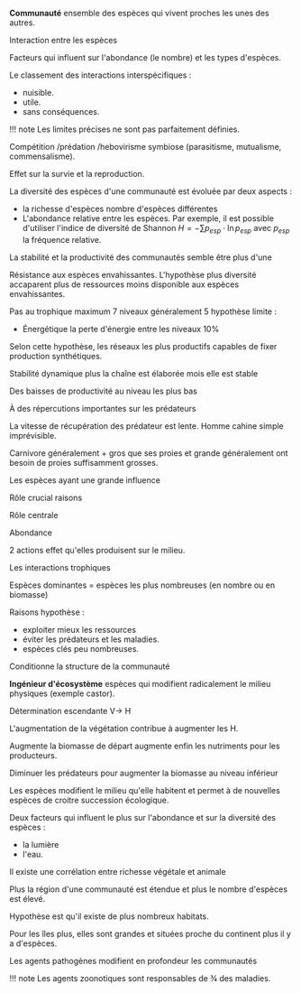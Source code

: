 __Communauté__ ensemble des espèces qui vivent proches les unes des autres.

Interaction entre les espèces

Facteurs qui influent sur l'abondance (le nombre) et les types d'espèces.

Le classement des interactions interspécifiques :

* nuisible.
* utile.
* sans conséquences.

!!! note
    Les limites précises ne sont pas parfaitement définies.

Compétition /prédation /hebovirisme symbiose (parasitisme, mutualisme, commensalisme).

Effet sur la survie et la reproduction.

La diversité des espèces d'une communauté est évoluée par deux aspects :

* la richesse d'espèces nombre d'espèces différentes
* L'abondance relative entre les espèces. Par exemple, il est possible d'utiliser l'indice de diversité de Shannon $H = - \sum {p_{esp} \cdot \ln p_{esp}}$ avec $p_{esp}$ la fréquence relative.

La stabilité et la productivité des communautés semble être plus d'une

Résistance aux espèces envahissantes. L'hypothèse plus diversité accaparent plus de ressources moins disponible aux espèces envahissantes.

Pas au trophique maximum 7 niveaux généralement 5 hypothèse limite :

* Énergétique la perte d'énergie entre les niveaux 10%

Selon cette hypothèse, les réseaux les plus productifs capables de fixer production synthétiques.

Stabilité dynamique plus la chaîne est élaborée mois elle est stable

Des baisses de productivité au niveau les plus bas

À des répercutions importantes sur les prédateurs

La vitesse de récupération des prédateur est lente. Homme cahine simple imprévisible.

Carnivore généralement + gros que ses proies et grande généralement ont besoin de proies suffisamment grosses.

Les espèces ayant une grande influence

Rôle crucial raisons

Rôle centrale

Abondance

2 actions effet qu'elles produisent sur le milieu.

Les interactions trophiques

Espèces dominantes = espèces les plus nombreuses (en nombre ou en biomasse)

Raisons hypothèse :

* exploiter mieux les ressources
* éviter les prédateurs et les maladies.
* espèces clés peu nombreuses.

Conditionne la structure de la communauté

__Ingénieur d'écosystème__ espèces qui modifient radicalement le milieu physiques (exemple castor).

Détermination escendante V-\> H

L'augmentation de la végétation contribue à augmenter les H.

Augmente la biomasse de départ augmente enfin les nutriments pour les producteurs.

Diminuer les prédateurs pour augmenter la biomasse au niveau inférieur

Les espèces modifient le milieu qu'elle habitent et permet à de nouvelles espèces de croitre succession écologique.

Deux facteurs qui influent le plus sur l'abondance et sur la diversité des espèces :

* la lumière
* l'eau.

Il existe une corrélation entre richesse végétale et animale

Plus la région d'une communauté est étendue et plus le nombre d'espèces est élevé.

Hypothèse est qu'il existe de plus nombreux habitats.

Pour les îles plus, elles sont grandes et situées proche du continent plus il y a d'espèces.

Les agents pathogènes modifient en profondeur les communautés

!!! note
    Les agents zoonotiques sont responsables de ¾ des maladies.